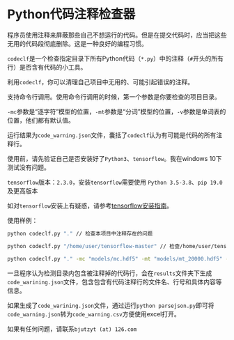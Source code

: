 # Python代码注释检查器

程序员使用注释来屏蔽那些自己不想运行的代码。但是在提交代码时，应当把这些无用的代码段彻底删除。这是一种良好的编程习惯。

`codeclf`是一个检查指定目录下所有Python代码（`*.py`）中的注释（`#`开头的所有行）是否含有代码的小工具。

利用`codeclf`，你可以清理自己项目中无用的、可能引起错误的注释。

支持命令行调用。使用命令行调用的时候，第一个参数是你要检查的项目目录。

`-mc`参数是“逐字符”模型的位置，`-mt`参数是“分词”模型的位置，`-v`参数是单词表的位置，他们都有默认值。

运行结果为`code_warning.json`文件，囊括了`codeclf`认为有可能是代码的所有注释行。

使用前，请先验证自己是否安装好了`Python3`、`tensorflow`。我在windows 10下测试没有问题。

`tensorflow`版本：`2.3.0`，安装`tensorflow`需要使用 `Python 3.5-3.8`、`pip 19.0` 及更高版本

如对`tensorflow`安装上有疑惑，请参考[tensorflow安装指南](https://www.tensorflow.org/install/pip?hl=zh-cn)。

使用样例：
```bash
python codeclf.py "." // 检查本项目中注释存在的问题

python codeclf.py "/home/user/tensorflow-master" // 检查/home/user/tensorflow-master文件夹下的所有python代码

python codeclf.py "." -mc "models/mc.hdf5" -mt "models/mt_20000.hdf5" -v "vocabs/vocab_20000.txt" // 指定逐字符模型的路径（参数-mc）与词法分析模型路径（参数-mt）与字典表路径（参数-v）用于注释分类。这三个参数即便不指定，默认就是这样执行的
```

一旦程序认为检测目录内包含被注释掉的代码行，会在`results`文件夹下生成`code_warining.json`文件，包含包含有代码注释行的文件名、行号和具体内容等信息。

如果生成了`code_warining.json`文件，通过运行`python parsejson.py`即可将`code_warning.json`转为`code_warning.csv`方便使用excel打开。

如果有任何问题，请联系`bjutzyt (at) 126.com`